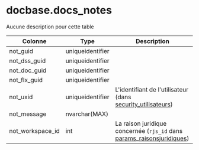 # docbase.docs_notes

Aucune description pour cette table

Colonne|Type|Description
---|---|---
not_guid|uniqueidentifier|
not_dss_guid|uniqueidentifier|
not_doc_guid|uniqueidentifier|
not_flx_guid|uniqueidentifier|
not_uxid|uniqueidentifier|L'identifiant de l'utilisateur (dans [security_utilisateurs](generated_security_utilisateurs.md)) 
not_message|nvarchar(MAX)|
not_workspace_id|int|La raison juridique concernée (`rjs_id` dans [params_raisonsjuridiques](generated_params_raisonsjuridiques.md)) 
